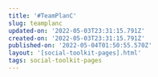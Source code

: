 ```yaml
---
title: '#TeamPlanC'
slug: teamplanc
updated-on: '2022-05-03T23:31:15.791Z'
created-on: '2022-05-03T23:31:15.791Z'
published-on: '2022-05-04T01:50:55.570Z'
layout: '[social-toolkit-pages].html'
tags: social-toolkit-pages
---
```



